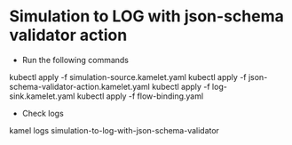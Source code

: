 # Simulation to LOG with json-schema validator action

- Run the following commands

kubectl apply -f simulation-source.kamelet.yaml
kubectl apply -f json-schema-validator-action.kamelet.yaml
kubectl apply -f log-sink.kamelet.yaml
kubectl apply -f flow-binding.yaml

- Check logs

kamel logs simulation-to-log-with-json-schema-validator
